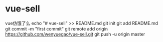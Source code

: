 # vue-sell
vue仿饿了么
echo "# vue-sell" >> README.md
git init
git add README.md
git commit -m "first commit"
git remote add origin https://github.com/wenyuegao/vue-sell.git
git push -u origin master
